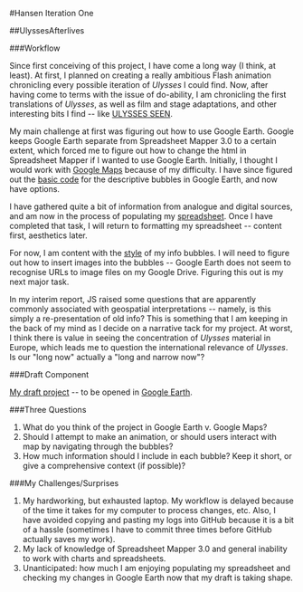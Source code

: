 #Hansen Iteration One

##UlyssesAfterlives

###Workflow

Since first conceiving of this project, I have come a long way (I think, at least). At first, I planned on creating a really ambitious Flash animation chronicling every possible iteration of *Ulysses* I could find. Now, after having come to terms with the issue of do-ability, I am chronicling the first translations of *Ulysses*, as well as film and stage adaptations, and other interesting bits I find -- like [ULYSSES SEEN](http://ulyssesseen.com/).  

My main challenge at first was figuring out how to use Google Earth. Google keeps Google Earth separate from Spreadsheet Mapper 3.0 to a certain extent, which forced me to figure out how to change the html in Spreadsheet Mapper if I wanted to use Google Earth. Initially, I thought I would work with [Google Maps](https://docs.google.com/file/d/0B58FIppSqxLDekpia1RqMXdXbEk/edit?usp=sharing) because of my difficulty. I have since figured out the [basic code](https://docs.google.com/file/d/0B58FIppSqxLDZzg3dlhvR0dWTG8/edit?usp=sharing) for the descriptive bubbles in Google Earth, and now have options.

I have gathered quite a bit of information from analogue and digital sources, and am now in the process of populating my [spreadsheet](https://docs.google.com/file/d/0B58FIppSqxLDV1FLZS13YnR2N0E/edit?usp=sharing). Once I have completed that task, I will return to formatting my spreadsheet -- content first, aesthetics later. 

For now, I am content with the [style](https://docs.google.com/file/d/0B58FIppSqxLDcUNwQkd4QVBReGs/edit?usp=sharing) of my info bubbles. I will need to figure out how to insert images into the bubbles -- Google Earth does not seem to recognise URLs to image files on my Google Drive. Figuring this out is my next major task.  

In my interim report, JS raised some questions that are apparently commonly associated with geospatial interpretations -- namely, is this simply a re-presentation of old info? This is something that I am keeping in the back of my mind as I decide on a narrative tack for my project. At worst, I think there is value in seeing the concentration of *Ulysses* material in Europe, which leads me to question the international relevance of *Ulysses*. Is our "long now" actually a "long and narrow now"?


###Draft Component

[My draft project](https://docs.google.com/spreadsheet/ccc?key=0Ap8FIppSqxLDdFJZakxSM3ROZzMxU25FNjZuelktU1E&usp=sharing) -- to be opened in [Google Earth](http://www.google.com/earth/index.html).


###Three Questions

1. What do you think of the project in Google Earth v. Google Maps?
2. Should I attempt to make an animation, or should users interact with map by navigating through the bubbles?
3. How much information should I include in each bubble? Keep it short, or give a comprehensive context (if possible)?


###My Challenges/Surprises

1. My hardworking, but exhausted laptop. My workflow is delayed because of the time it takes for my computer to process changes, etc. Also, I have avoided copying and pasting my logs into GitHub because it is a bit of a hassle (sometimes I have to commit three times before GitHub actually saves my work). 
2. My lack of knowledge of Spreadsheet Mapper 3.0 and general inability to work with charts and spreadsheets. 
3. Unanticipated: how much I am enjoying populating my spreadsheet and checking my changes in Google Earth now that my draft is taking shape. 
